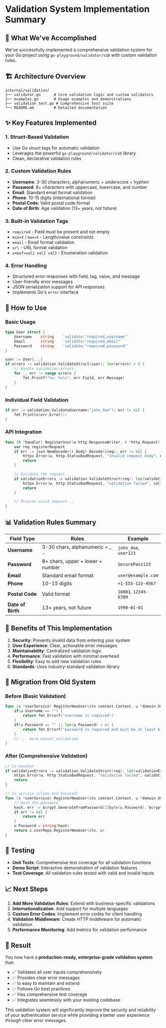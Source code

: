 # Validation System Implementation Summary

## 🎯 What We've Accomplished

We've successfully implemented a comprehensive validation system for your Go project using `go-playground/validator/v10` with custom validation rules.

## 🏗️ **Architecture Overview**

```
internal/validation/
├── validator.go      # Core validation logic and custom validators
├── examples.go       # Usage examples and demonstrations
├── validation_test.go # Comprehensive test suite
└── README.md         # Detailed documentation
```

## ✨ **Key Features Implemented**

### 1. **Struct-Based Validation**
- Use Go struct tags for automatic validation
- Leverages the powerful `go-playground/validator/v10` library
- Clean, declarative validation rules

### 2. **Custom Validation Rules**
- **Username**: 3-30 characters, alphanumeric + underscore + hyphen
- **Password**: 8+ characters with uppercase, lowercase, and number
- **Email**: Standard email format validation
- **Phone**: 10-15 digits (international format)
- **Postal Code**: Valid postal code format
- **Date of Birth**: Age validation (13+ years, not future)

### 3. **Built-in Validation Tags**
- `required` - Field must be present and not empty
- `min=X` / `max=X` - Length/value constraints
- `email` - Email format validation
- `url` - URL format validation
- `oneof=val1 val2 val3` - Enumeration validation

### 4. **Error Handling**
- Structured error responses with field, tag, value, and message
- User-friendly error messages
- JSON serialization support for API responses
- Implements Go's `error` interface

## 🔧 **How to Use**

### **Basic Usage**
```go
type User struct {
    Username    string    `validate:"required,username"`
    Email       string    `validate:"required,email"`
    Password    string    `validate:"required,password"`
}

user := User{...}
if errors := validation.ValidateStruct(user); len(errors) > 0 {
    // Handle validation errors
    for _, err := range errors {
        fmt.Printf("%s: %s\n", err.Field, err.Message)
    }
}
```

### **Individual Field Validation**
```go
if err := validation.ValidateUsername("john_doe"); err != nil {
    fmt.Println(err.Error())
}
```

### **API Integration**
```go
func (h *handler) RegisterUser(w http.ResponseWriter, r *http.Request) {
    var req registerRequest
    if err := json.NewDecoder(r.Body).Decode(&req); err != nil {
        httpx.Error(w, http.StatusBadRequest, "invalid request body", err)
        return
    }

    // Validate the request
    if validationErrors := validation.ValidateStruct(req); len(validationErrors) > 0 {
        httpx.Error(w, http.StatusBadRequest, "validation failed", validationErrors)
        return
    }

    // Process valid request...
}
```

## 📊 **Validation Rules Summary**

| Field Type | Rules | Example |
|------------|-------|---------|
| **Username** | 3-30 chars, alphanumeric + _ - | `john_doe`, `user123` |
| **Password** | 8+ chars, upper + lower + number | `SecurePass123` |
| **Email** | Standard email format | `user@example.com` |
| **Phone** | 10-15 digits | `+1-555-123-4567` |
| **Postal Code** | Valid format | `10001`, `12345-6789` |
| **Date of Birth** | 13+ years, not future | `1990-01-01` |

## 🚀 **Benefits of This Implementation**

1. **Security**: Prevents invalid data from entering your system
2. **User Experience**: Clear, actionable error messages
3. **Maintainability**: Centralized validation logic
4. **Performance**: Fast validation with minimal overhead
5. **Flexibility**: Easy to add new validation rules
6. **Standards**: Uses industry-standard validation library

## 🔄 **Migration from Old System**

### **Before (Basic Validation)**
```go
func (s *userService) RegisterNewUser(ctx context.Context, u *domain.User) error {
    if(u.Username == "") {
        return fmt.Errorf("username is required")
    }
    if(u.Password == "" || len(u.Password) < 6) {
        return fmt.Errorf("password is required and must be at least 6 characters long")
    }
    // ... more manual validation
}
```

### **After (Comprehensive Validation)**
```go
// In handler
if validationErrors := validation.ValidateStruct(req); len(validationErrors) > 0 {
    httpx.Error(w, http.StatusBadRequest, "validation failed", validationErrors)
    return
}

// In service (clean and focused)
func (s *userService) RegisterNewUser(ctx context.Context, u *domain.User) error {
    // Hash the password
    hash, err := bcrypt.GenerateFromPassword([]byte(u.Password), bcrypt.DefaultCost)
    if err != nil {
        return err
    }
    u.Password = string(hash)
    return s.userRepo.RegisterNewUser(ctx, u)
}
```

## 🧪 **Testing**

- **Unit Tests**: Comprehensive test coverage for all validation functions
- **Demo Script**: Interactive demonstration of validation features
- **Test Coverage**: All validation rules tested with valid and invalid inputs

## 📈 **Next Steps**

1. **Add More Validation Rules**: Extend with business-specific validations
2. **Internationalization**: Add support for multiple languages
3. **Custom Error Codes**: Implement error codes for client handling
4. **Validation Middleware**: Create HTTP middleware for automatic validation
5. **Performance Monitoring**: Add metrics for validation performance

## 🎉 **Result**

You now have a **production-ready, enterprise-grade validation system** that:
- ✅ Validates all user inputs comprehensively
- ✅ Provides clear error messages
- ✅ Is easy to maintain and extend
- ✅ Follows Go best practices
- ✅ Has comprehensive test coverage
- ✅ Integrates seamlessly with your existing codebase

This validation system will significantly improve the security and reliability of your authentication service while providing a better user experience through clear error messages.
